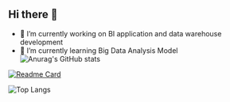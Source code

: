 ## Hi there 👋
- 🔭 I’m currently working on BI application and data warehouse development
- 🌱 I’m currently learning Big Data Analysis Model
![Anurag's GitHub stats](https://github-readme-stats.vercel.app/api?username=cjj2010&show_icons=true&theme=cobalt)

[![Readme Card](https://github-readme-stats.vercel.app/api/pin/?username=cjj2010&repo=doris&theme=cobalt)](https://github.com/apache/doris)

![Top Langs](https://github-readme-stats.vercel.app/api/top-langs/?username=cjj2010&layout=compact&theme=tokyonight)
<!--
**cjj2010/cjj2010** is a ✨ _special_ ✨ repository because its `README.md` (this file) appears on your GitHub profile.

Here are some ideas to get you started:

- 🔭 I’m currently working on ...
- 🌱 I’m currently learning ...
- 👯 I’m looking to collaborate on ...
- 🤔 I’m looking for help with ...
- 💬 Ask me about ...
- 📫 How to reach me: ...
- 😄 Pronouns: ...
- ⚡ Fun fact: ...
-->
